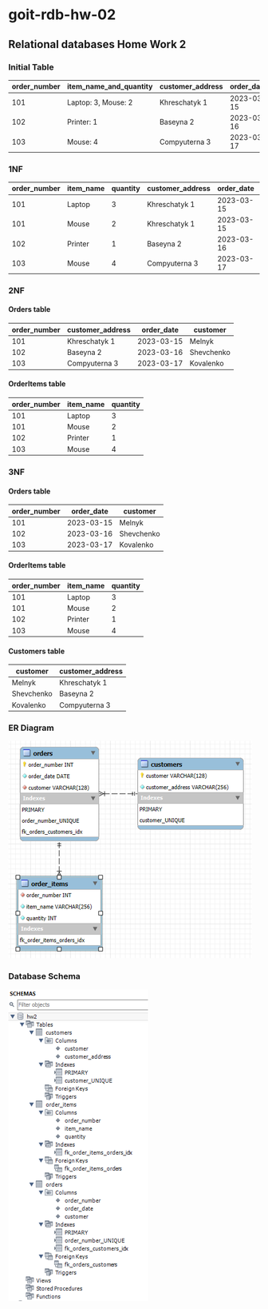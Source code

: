 # goit-rdb-hw-02
## Relational databases Home Work 2

### Initial Table

| order_number | item_name_and_quantity | customer_address | order_date | customer   |
|--------------|------------------------|------------------|------------|------------|
| 101          | Laptop: 3, Mouse: 2    | Khreschatyk 1    | 2023-03-15 | Melnyk     |
| 102          | Printer: 1             | Baseyna 2        | 2023-03-16 | Shevchenko |
| 103          | Mouse: 4               | Compyuterna 3    | 2023-03-17 | Kovalenko  |

### 1NF

| order_number | item_name | quantity | customer_address | order_date | customer   |
|--------------|-----------|----------|------------------|------------|------------|
| 101          | Laptop    | 3        | Khreschatyk 1    | 2023-03-15 | Melnyk     |
| 101          | Mouse     | 2        | Khreschatyk 1    | 2023-03-15 | Melnyk     |
| 102          | Printer   | 1        | Baseyna 2        | 2023-03-16 | Shevchenko |
| 103          | Mouse     | 4        | Compyuterna 3    | 2023-03-17 | Kovalenko  |

### 2NF

#### Orders table

| order_number | customer_address | order_date | customer   |
|--------------|------------------|------------|------------|
| 101          | Khreschatyk 1    | 2023-03-15 | Melnyk     |
| 102          | Baseyna 2        | 2023-03-16 | Shevchenko |
| 103          | Compyuterna 3    | 2023-03-17 | Kovalenko  |

#### OrderItems table

| order_number | item_name | quantity |
|--------------|-----------|----------|
| 101          | Laptop    | 3        |
| 101          | Mouse     | 2        |
| 102          | Printer   | 1        |
| 103          | Mouse     | 4        |

### 3NF

#### Orders table

| order_number | order_date | customer   |
|--------------|------------|------------|
| 101          | 2023-03-15 | Melnyk     |
| 102          | 2023-03-16 | Shevchenko |
| 103          | 2023-03-17 | Kovalenko  |

#### OrderItems table 

| order_number | item_name | quantity |
|--------------|-----------|----------|
| 101          | Laptop    | 3        |
| 101          | Mouse     | 2        |
| 102          | Printer   | 1        |
| 103          | Mouse     | 4        |

#### Customers table

| customer   | customer_address |
|------------|------------------|
| Melnyk     | Khreschatyk 1    |
| Shevchenko | Baseyna 2        |
| Kovalenko  | Compyuterna 3    |

### ER Diagram

![ER Diagram](./screenshots/p4_er_diagram_crop.png)

### Database Schema

![DB Schema](./screenshots/p5_database_schema_crop.png)
